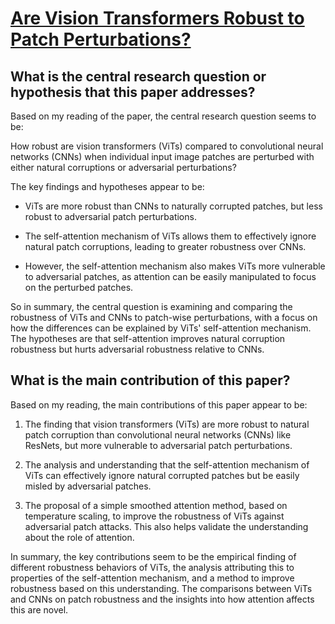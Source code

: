 # [Are Vision Transformers Robust to Patch Perturbations?](https://arxiv.org/abs/2111.10659v2)

## What is the central research question or hypothesis that this paper addresses?

 Based on my reading of the paper, the central research question seems to be:

How robust are vision transformers (ViTs) compared to convolutional neural networks (CNNs) when individual input image patches are perturbed with either natural corruptions or adversarial perturbations?

The key findings and hypotheses appear to be:

- ViTs are more robust than CNNs to naturally corrupted patches, but less robust to adversarial patch perturbations. 

- The self-attention mechanism of ViTs allows them to effectively ignore natural patch corruptions, leading to greater robustness over CNNs. 

- However, the self-attention mechanism also makes ViTs more vulnerable to adversarial patches, as attention can be easily manipulated to focus on the perturbed patches.

So in summary, the central question is examining and comparing the robustness of ViTs and CNNs to patch-wise perturbations, with a focus on how the differences can be explained by ViTs' self-attention mechanism. The hypotheses are that self-attention improves natural corruption robustness but hurts adversarial robustness relative to CNNs.


## What is the main contribution of this paper?

 Based on my reading, the main contributions of this paper appear to be:

1. The finding that vision transformers (ViTs) are more robust to natural patch corruption than convolutional neural networks (CNNs) like ResNets, but more vulnerable to adversarial patch perturbations. 

2. The analysis and understanding that the self-attention mechanism of ViTs can effectively ignore natural corrupted patches but be easily misled by adversarial patches.

3. The proposal of a simple smoothed attention method, based on temperature scaling, to improve the robustness of ViTs against adversarial patch attacks. This also helps validate the understanding about the role of attention.

In summary, the key contributions seem to be the empirical finding of different robustness behaviors of ViTs, the analysis attributing this to properties of the self-attention mechanism, and a method to improve robustness based on this understanding. The comparisons between ViTs and CNNs on patch robustness and the insights into how attention affects this are novel.
